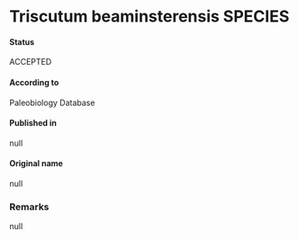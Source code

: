 Triscutum beaminsterensis SPECIES
=======

#### Status
ACCEPTED

#### According to
Paleobiology Database

#### Published in
null

#### Original name
null

### Remarks
null